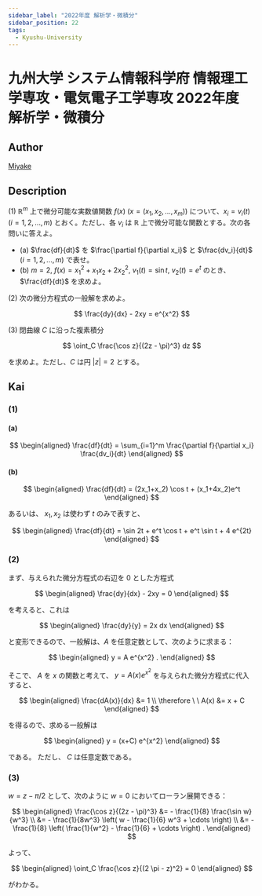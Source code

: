 ```yaml
---
sidebar_label: "2022年度 解析学・微積分"
sidebar_position: 22
tags:
  - Kyushu-University
---
```

# 九州大学 システム情報科学府 情報理工学専攻・電気電子工学専攻 2022年度 解析学・微積分

## **Author**
[Miyake](https://miyake.github.io/exams/index.html)

## **Description**
(1) $\mathbb{R}^m$ 上で微分可能な実数値関数 $f(x)$ $(x = (x_1, x_2, ..., x_m))$ について、$x_i = v_i(t)$ $(i = 1, 2, ..., m)$ とおく。ただし、各 $v_i$ は $\mathbb{R}$ 上で微分可能な関数とする。次の各問いに答えよ。

- (a) $\frac{df}{dt}$ を $\frac{\partial f}{\partial x_i}$ と $\frac{dv_i}{dt}$ $(i = 1, 2, ..., m)$ で表せ。
- (b) $m = 2$, $f(x) = x_1^2 + x_1x_2 + 2x_2^2$, $v_1(t) = \sin t$, $v_2(t) = e^t$ のとき、$\frac{df}{dt}$ を求めよ。

(2) 次の微分方程式の一般解を求めよ。  

$$
   \frac{dy}{dx} - 2xy = e^{x^2}
$$

(3) 閉曲線 $C$ に沿った複素積分  

$$
   \oint_C \frac{\cos z}{(2z - \pi)^3} dz
$$

を求めよ。ただし、$C$ は円 $|z| = 2$ とする。


## **Kai**
### (1)
#### (a)

$$
  \begin{aligned}
  \frac{df}{dt}
  = \sum_{i=1}^m \frac{\partial f}{\partial x_i} \frac{dv_i}{dt}
  \end{aligned}
$$

#### (b)

$$
  \begin{aligned}
  \frac{df}{dt}
  = (2x_1+x_2) \cos t + (x_1+4x_2)e^t
  \end{aligned}
$$

あるいは、 $x_1, x_2$ は使わず $t$ のみで表すと、

$$
  \begin{aligned}
  \frac{df}{dt}
  = \sin 2t + e^t \cos t + e^t \sin t + 4 e^{2t}
  \end{aligned}
$$

### (2)
まず、与えられた微分方程式の右辺を $0$ とした方程式

$$
  \begin{aligned}
  \frac{dy}{dx} - 2xy = 0
  \end{aligned}
$$

を考えると、これは

$$
  \begin{aligned}
  \frac{dy}{y} = 2x dx
  \end{aligned}
$$

と変形できるので、一般解は、$A$ を任意定数として、次のように求まる：

$$
  \begin{aligned}
  y = A e^{x^2}
  .
  \end{aligned}
$$

そこで、 $A$ を $x$ の関数と考えて、
$y = A(x)e^{x^2}$ を与えられた微分方程式に代入すると、

$$
  \begin{aligned}
  \frac{dA(x)}{dx} &= 1
  \\
  \therefore \ \ 
  A(x) &= x + C
  \end{aligned}
$$

を得るので、求める一般解は

$$
  \begin{aligned}
  y = (x+C) e^{x^2}
  \end{aligned}
$$

である。
ただし、 $C$ は任意定数である。

### (3)
$w=z-\pi/2$ として、次のように $w=0$ においてローラン展開できる：

$$
  \begin{aligned}
  \frac{\cos z}{(2z - \pi)^3}
  &= - \frac{1}{8} \frac{\sin w}{w^3}
  \\
  &= - \frac{1}{8w^3} \left( w - \frac{1}{6} w^3 + \cdots \right)
  \\
  &= - \frac{1}{8} \left( \frac{1}{w^2} - \frac{1}{6} + \cdots \right)
  .
  \end{aligned}
$$

よって、

$$
  \begin{aligned}
  \oint_C \frac{\cos z}{(2 \pi - z)^2} = 0
  \end{aligned}
$$

がわかる。